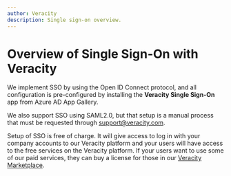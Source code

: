 ```yaml
---
author: Veracity
description: Single sign-on overview.
---
```


# Overview of Single Sign-On with Veracity

We implement SSO by using the Open ID Connect protocol, and all configuration is pre-configured by installing the **Veracity Single Sign-On** app from Azure AD App Gallery. 

We also support SSO using SAML2.0, but that setup is a manual process that must be requested through [support@veracity.com](mailto:support@veracity.com).

Setup of SSO is free of charge. It will give access to log in with your company accounts to our Veracity platform and your users will have access to the free services on the Veracity platform. If your users want to use some of our paid services, they can buy a license for those in our [Veracity Marketplace](https://store.veracity.com "Veracity Marketplace").
